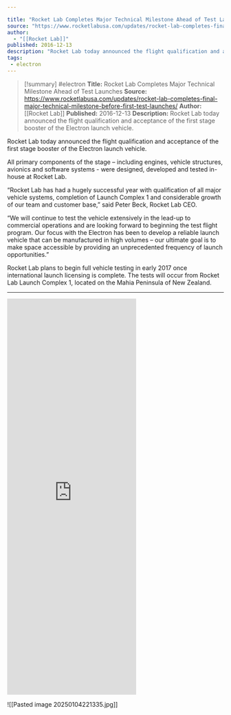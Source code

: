 ```yaml
---

title: "Rocket Lab Completes Major Technical Milestone Ahead of Test Launches "
source: "https://www.rocketlabusa.com/updates/rocket-lab-completes-final-major-technical-milestone-before-first-test-launches/"
author:
  - "[[Rocket Lab]]"
published: 2016-12-13
description: "Rocket Lab today announced the flight qualification and acceptance of the first stage booster of the Electron launch vehicle."
tags:
 - electron
---
```

>[!summary]
#electron
**Title:** Rocket Lab Completes Major Technical Milestone Ahead of Test Launches 
**Source:** https://www.rocketlabusa.com/updates/rocket-lab-completes-final-major-technical-milestone-before-first-test-launches/
**Author:** [[Rocket Lab]]
**Published:** 2016-12-13
**Description:** Rocket Lab today announced the flight qualification and acceptance of the first stage booster of the Electron launch vehicle.

Rocket Lab today announced the flight qualification and acceptance of the first stage booster of the Electron launch vehicle.

All primary components of the stage – including engines, vehicle structures, avionics and software systems - were designed, developed and tested in-house at Rocket Lab.

“Rocket Lab has had a hugely successful year with qualification of all major vehicle systems, completion of Launch Complex 1 and considerable growth of our team and customer base,” said Peter Beck, Rocket Lab CEO. 

“We will continue to test the vehicle extensively in the lead-up to commercial operations and are looking forward to beginning the test flight program. Our focus with the Electron has been to develop a reliable launch vehicle that can be manufactured in high volumes – our ultimate goal is to make space accessible by providing an unprecedented frequency of launch opportunities.”

Rocket Lab plans to begin full vehicle testing in early 2017 once international launch licensing is complete. The tests will occur from Rocket Lab Launch Complex 1, located on the Mahia Peninsula of New Zealand.

---

<iframe  height="920" src="https://www.youtube.com/embed/oBiZqHpZBV4" title="Rocket Lab Qualifies First Stage of Electron Launch Vehicle" frameborder="0" allow="accelerometer; autoplay; clipboard-write; encrypted-media; gyroscope; picture-in-picture; web-share" referrerpolicy="strict-origin-when-cross-origin" allowfullscreen></iframe>


![[Pasted image 20250104221335.jpg]]